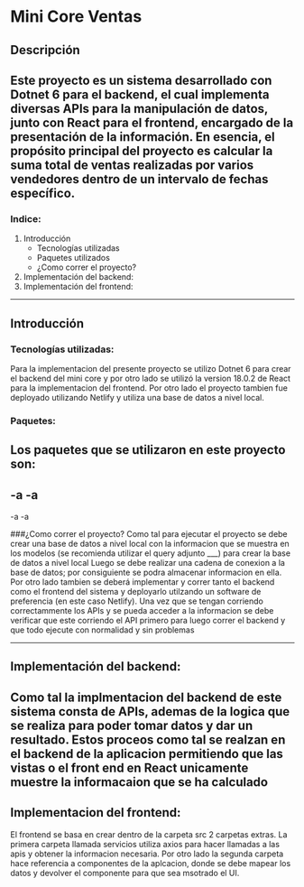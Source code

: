 # Mini Core Ventas

## Descripción
Este proyecto es un sistema desarrollado con Dotnet 6 para el backend, el cual implementa diversas APIs para la manipulación de datos, junto con React para el frontend, encargado de la presentación de la información. En esencia, el propósito principal del proyecto es calcular la suma total de ventas realizadas por varios vendedores dentro de un intervalo de fechas específico.
--- 
### Indice:
1. Introducción
   - Tecnologías utilizadas
   - Paquetes utilizados
   - ¿Como correr el proyecto?
2. Implementación del backend:
3. Implementación del frontend:
--- 
## Introducción
### Tecnologías utilizadas:
Para la implementacion del presente proyecto se utilizo Dotnet 6 para crear el backend del mini core y por otro lado se utilizó la version 18.0.2 de React para la implementacion del frontend. Por otro lado el proyecto tambien fue deployado utilizando Netlify y utiliza una base de datos a nivel local. 

### Paquetes: 
Los paquetes que se utilizaron en este proyecto son: 
- 
-a
-a
-
-a
-a

###¿Como correr el proyecto?
Como tal para ejecutar el proyecto se debe crear una base de datos a nivel local con la informacion que se muestra en los modelos (se recomienda utilizar el query adjunto ___) para crear la base de datos a nivel local
Luego se debe realizar una cadena de conexion a la base de datos; por consiguiente se podra almacenar informacion en ella. Por otro lado tambien se deberá implementar y correr tanto el backend como el frontend del sistema y deployarlo utilzando un software de preferencia (en este caso Netlify). Una vez que se tengan corriendo correctammente los APIs y se pueda acceder a la informacion se debe verificar que este corriendo el API primero para luego correr el backend y que todo ejecute con normalidad y sin problemas

---
## Implementación del backend:
Como tal la implmentacion del backend de este sistema consta de APIs, ademas de la logica que se realiza para poder tomar datos y dar un resultado. Estos proceos como tal se realzan en el backend de la aplicacion permitiendo que las vistas o el front end en React unicamente muestre la informacaion que se ha calculado
---
## Implementacion del frontend:
El frontend se basa en crear dentro de la carpeta src 2 carpetas extras. La primera carpeta llamada servicios utiliza axios para hacer llamadas a las apis y obtener la informacion necesaria. Por otro lado la segunda carpeta hace referencia a componentes de la aplcacion, donde se debe mapear los datos y  devolver el componente para que sea msotrado el UI.
